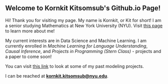 ## Welcome to Kornkit Kitsomsub's Github.io Page!

Hi! Thank you for visiting my page. My name is Kornkit, or Kit for short! I am a senior studying Mathematics at New York University (NYU). Visit [this page](https://kkitsomsub.github.io/about) to learn more about me!

My current interests are in Data Science and Machine Learning. I am currently enrolled in *Machine Learning for Language Understanding*, *Causal Inference*, and *Projects in Programming (Stern Class)* - projects and a paper to come soon!

You can visit [this link](kkitsomsub.github.io/projects) to look at some of my past modeling projects.

I can be reached at **kornkit.kitsomsub@nyu.edu**.








